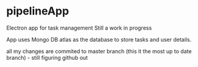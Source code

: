 # pipelineApp
Electron app for task management
Still a work in progress

App uses Mongo DB atlas as the database to store tasks and user details.

all my changes are commited to master branch (this it the most up to date branch) - still figuring github out 
